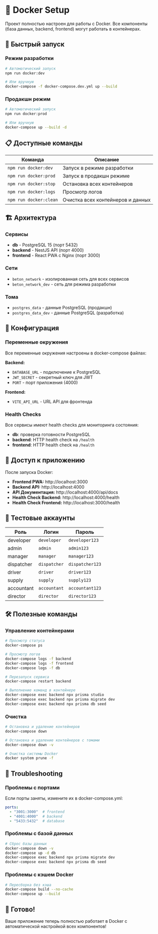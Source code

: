 # 🐳 Docker Setup

Проект полностью настроен для работы с Docker. Все компоненты (база данных, backend, frontend) могут работать в контейнерах.

## 🚀 Быстрый запуск

### Режим разработки
```bash
# Автоматический запуск
npm run docker:dev

# Или вручную
docker-compose -f docker-compose.dev.yml up --build
```

### Продакшн режим
```bash
# Автоматический запуск
npm run docker:prod

# Или вручную
docker-compose up --build -d
```

## 📋 Доступные команды

| Команда | Описание |
|---------|----------|
| `npm run docker:dev` | Запуск в режиме разработки |
| `npm run docker:prod` | Запуск в продакшн режиме |
| `npm run docker:stop` | Остановка всех контейнеров |
| `npm run docker:logs` | Просмотр логов |
| `npm run docker:clean` | Очистка всех контейнеров и данных |

## 🏗️ Архитектура

### Сервисы
- **db** - PostgreSQL 15 (порт 5432)
- **backend** - NestJS API (порт 4000)
- **frontend** - React PWA с Nginx (порт 3000)

### Сети
- `beton_network` - изолированная сеть для всех сервисов
- `beton_network_dev` - сеть для режима разработки

### Тома
- `postgres_data` - данные PostgreSQL (продакшн)
- `postgres_data_dev` - данные PostgreSQL (разработка)

## 🔧 Конфигурация

### Переменные окружения
Все переменные окружения настроены в docker-compose файлах:

**Backend:**
- `DATABASE_URL` - подключение к PostgreSQL
- `JWT_SECRET` - секретный ключ для JWT
- `PORT` - порт приложения (4000)

**Frontend:**
- `VITE_API_URL` - URL API для фронтенда

### Health Checks
Все сервисы имеют health checks для мониторинга состояния:
- **db**: проверка готовности PostgreSQL
- **backend**: HTTP health check на `/health`
- **frontend**: HTTP health check на `/health`

## 📱 Доступ к приложению

После запуска Docker:

- **Frontend PWA:** http://localhost:3000
- **Backend API:** http://localhost:4000
- **API Документация:** http://localhost:4000/api/docs
- **Health Check Backend:** http://localhost:4000/health
- **Health Check Frontend:** http://localhost:3000/health

## 🔑 Тестовые аккаунты

| Роль | Логин | Пароль |
|------|-------|--------|
| developer | `developer` | `developer123` |
| admin | `admin` | `admin123` |
| manager | `manager` | `manager123` |
| dispatcher | `dispatcher` | `dispatcher123` |
| driver | `driver` | `driver123` |
| supply | `supply` | `supply123` |
| accountant | `accountant` | `accountant123` |
| director | `director` | `director123` |

## 🛠️ Полезные команды

### Управление контейнерами
```bash
# Просмотр статуса
docker-compose ps

# Просмотр логов
docker-compose logs -f backend
docker-compose logs -f frontend
docker-compose logs -f db

# Перезапуск сервиса
docker-compose restart backend

# Выполнение команд в контейнере
docker-compose exec backend npx prisma studio
docker-compose exec backend npx prisma migrate dev
docker-compose exec backend npx prisma db seed
```

### Очистка
```bash
# Остановка и удаление контейнеров
docker-compose down

# Остановка и удаление контейнеров с томами
docker-compose down -v

# Очистка системы Docker
docker system prune -f
```

## 🚨 Troubleshooting

### Проблемы с портами
Если порты заняты, измените их в docker-compose.yml:
```yaml
ports:
  - "3001:3000"  # frontend
  - "4001:4000"  # backend
  - "5433:5432"  # database
```

### Проблемы с базой данных
```bash
# Сброс базы данных
docker-compose down -v
docker-compose up -d db
docker-compose exec backend npx prisma migrate dev
docker-compose exec backend npx prisma db seed
```

### Проблемы с кэшем Docker
```bash
# Пересборка без кэша
docker-compose build --no-cache
docker-compose up --build
```

## 🎯 Готово!

Ваше приложение теперь полностью работает в Docker с автоматической настройкой всех компонентов!
